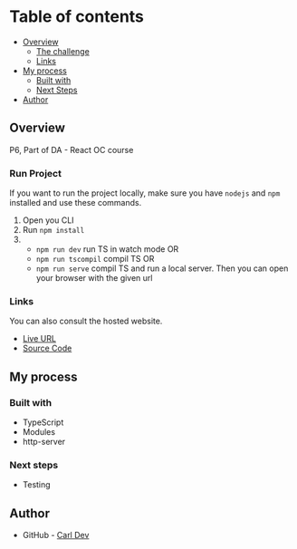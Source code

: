 # Table of contents

- [Overview](#overview)
    - [The challenge](#run-project)
    - [Links](#links)
- [My process](#my-process)
    - [Built with](#built-with)
    - [Next Steps](#next-steps)
- [Author](#author)

## Overview

P6, Part of DA - React OC course

### Run Project

If you want to run the project locally, make sure you have `nodejs` and `npm` installed and use
these commands.

1. Open you CLI
2. Run ``npm install``
3.
    - ``npm run dev`` run TS in watch mode OR
    - ``npm run tscompil`` compil TS OR
    - ``npm run serve`` compil TS and run a local server. Then you can open your browser with the
      given url

### Links

You can also consult the hosted website.

- [Live URL](http://front-end-fisheye-tau.vercel.app/)
- [Source Code](https://github.com/TheNewDevl/Front-End-Fisheye)

## My process

### Built with

- TypeScript
- Modules
- http-server

### Next steps

- Testing

## Author

- GitHub - [Carl Dev](https://github.com/TheNewDevl)